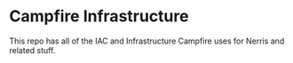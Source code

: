 # Campfire Infrastructure

This repo has all of the IAC and Infrastructure Campfire uses for Nerris and related stuff.
